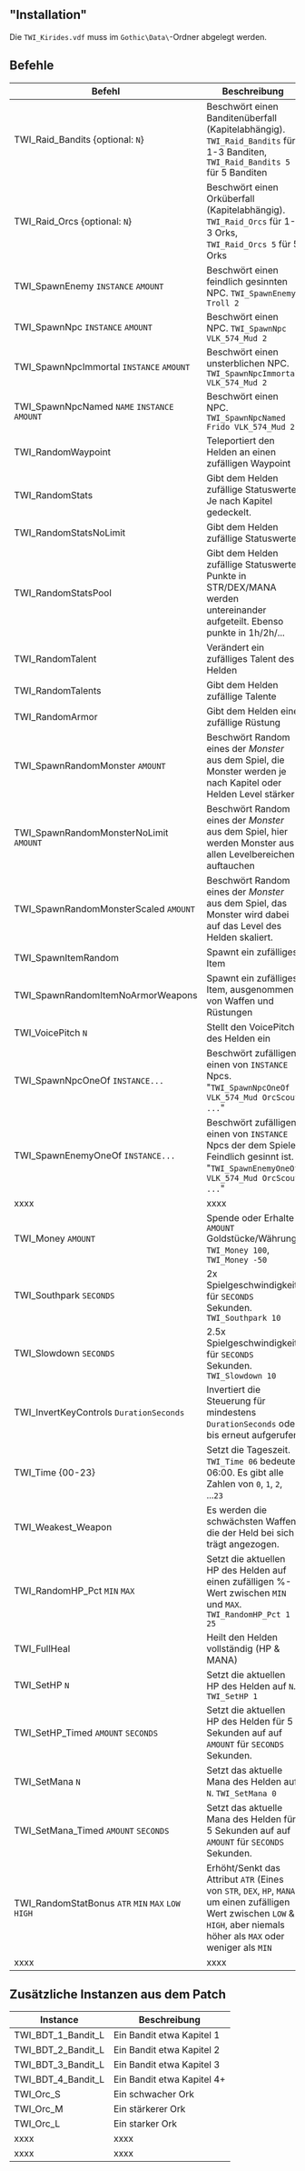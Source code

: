## "Installation"

Die `TWI_Kirides.vdf` muss im `Gothic\Data\`-Ordner abgelegt werden.

## Befehle

| Befehl                                             | Beschreibung                                                                                                                                                                 |
| -------------------------------------------------- | ---------------------------------------------------------------------------------------------------------------------------------------------------------------------------- |
| TWI_Raid_Bandits {optional: `N`}                   | Beschwört einen Banditenüberfall (Kapitelabhängig). `TWI_Raid_Bandits` für 1-3 Banditen, `TWI_Raid_Bandits 5` für 5 Banditen                                                 |
| TWI_Raid_Orcs {optional: `N`}                      | Beschwört einen Orküberfall (Kapitelabhängig). `TWI_Raid_Orcs` für 1-3 Orks, `TWI_Raid_Orcs 5` für 5 Orks                                                                    |
| TWI_SpawnEnemy `INSTANCE` `AMOUNT`                 | Beschwört einen feindlich gesinnten NPC. `TWI_SpawnEnemy Troll 2`                                                                                                            |
| TWI_SpawnNpc `INSTANCE` `AMOUNT`                   | Beschwört einen NPC. `TWI_SpawnNpc VLK_574_Mud 2`                                                                                                                            |
| TWI_SpawnNpcImmortal `INSTANCE` `AMOUNT`           | Beschwört einen unsterblichen NPC. `TWI_SpawnNpcImmortal VLK_574_Mud 2`                                                                                                      |
| TWI_SpawnNpcNamed `NAME` `INSTANCE` `AMOUNT`       | Beschwört einen NPC. `TWI_SpawnNpcNamed Frido VLK_574_Mud 2`                                                                                                                 |
| TWI_RandomWaypoint                                 | Teleportiert den Helden an einen zufälligen Waypoint                                                                                                                         |
| TWI_RandomStats                                    | Gibt dem Helden zufällige Statuswerte. Je nach Kapitel gedeckelt.                                                                                                            |
| TWI_RandomStatsNoLimit                             | Gibt dem Helden zufällige Statuswerte                                                                                                                                        |
| TWI_RandomStatsPool                                | Gibt dem Helden zufällige Statuswerte. Punkte in STR/DEX/MANA werden untereinander aufgeteilt. Ebenso punkte in 1h/2h/...                                                    |
| TWI_RandomTalent                                   | Verändert ein zufälliges Talent des Helden                                                                                                                                   |
| TWI_RandomTalents                                  | Gibt dem Helden zufällige Talente                                                                                                                                            |
| TWI_RandomArmor                                    | Gibt dem Helden eine zufällige Rüstung                                                                                                                                       |
| TWI_SpawnRandomMonster `AMOUNT`                    | Beschwört Random eines der _Monster_ aus dem Spiel, die Monster werden je nach Kapitel oder Helden Level stärker                                                             |
| TWI_SpawnRandomMonsterNoLimit `AMOUNT`             | Beschwört Random eines der _Monster_ aus dem Spiel, hier werden Monster aus allen Levelbereichen auftauchen                                                                  |
| TWI_SpawnRandomMonsterScaled `AMOUNT`              | Beschwört Random eines der _Monster_ aus dem Spiel, das Monster wird dabei auf das Level des Helden skaliert.                                                                |
| TWI_SpawnItemRandom                                | Spawnt ein zufälliges Item                                                                                                                                                   |
| TWI_SpawnRandomItemNoArmorWeapons                  | Spawnt ein zufälliges Item, ausgenommen von Waffen und Rüstungen                                                                                                             |
| TWI_VoicePitch `N`                                 | Stellt den VoicePitch des Helden ein                                                                                                                                         |
| TWI_SpawnNpcOneOf `INSTANCE...`                    | Beschwört zufälligen einen von `INSTANCE` Npcs. "`TWI_SpawnNpcOneOf VLK_574_Mud OrcScout ...`"                                                                               |
| TWI_SpawnEnemyOneOf `INSTANCE...`                  | Beschwört zufälligen einen von `INSTANCE` Npcs der dem Spieler Feindlich gesinnt ist. "`TWI_SpawnEnemyOneOf VLK_574_Mud OrcScout ...`"                                       |
| xxxx                                               | xxxx                                                                                                                                                                         |
| TWI_Money `AMOUNT`                                 | Spende oder Erhalte `AMOUNT` Goldstücke/Währung. `TWI_Money 100`, `TWI_Money -50`                                                                                            |
| TWI_Southpark `SECONDS`                            | 2x Spielgeschwindigkeit für `SECONDS` Sekunden. `TWI_Southpark 10`                                                                                                           |
| TWI_Slowdown `SECONDS`                             | 2.5x Spielgeschwindigkeit für `SECONDS` Sekunden. `TWI_Slowdown 10`                                                                                                          |
| TWI_InvertKeyControls `DurationSeconds`            | Invertiert die Steuerung für mindestens `DurationSeconds` oder bis erneut aufgerufen                                                                                         |
| TWI_Time {00-23}                                   | Setzt die Tageszeit. `TWI_Time 06` bedeutet 06:00. Es gibt alle Zahlen von `0`, `1`, `2`, ...`23`                                                                            |
| TWI_Weakest_Weapon                                 | Es werden die schwächsten Waffen die der Held bei sich trägt angezogen.                                                                                                      |
| TWI_RandomHP_Pct `MIN` `MAX`                       | Setzt die aktuellen HP des Helden auf einen zufälligen %-Wert zwischen `MIN` und `MAX`. `TWI_RandomHP_Pct 1 25`                                                              |
| TWI_FullHeal                                       | Heilt den Helden vollständig (HP & MANA)                                                                                                                                     |
| TWI_SetHP `N`                                      | Setzt die aktuellen HP des Helden auf `N`. `TWI_SetHP 1`                                                                                                                     |
| TWI_SetHP_Timed `AMOUNT` `SECONDS`                 | Setzt die aktuellen HP des Helden für 5 Sekunden auf auf `AMOUNT` für `SECONDS` Sekunden.                                                                                    |
| TWI_SetMana `N`                                    | Setzt das aktuelle Mana des Helden auf `N`. `TWI_SetMana 0`                                                                                                                  |
| TWI_SetMana_Timed `AMOUNT` `SECONDS`               | Setzt das aktuelle Mana des Helden für 5 Sekunden auf auf `AMOUNT` für `SECONDS` Sekunden.                                                                                   |
| TWI_RandomStatBonus `ATR` `MIN` `MAX` `LOW` `HIGH` | Erhöht/Senkt das Attribut `ATR` (Eines von `STR`, `DEX`, `HP`, `MANA`) um einen zufälligen Wert zwischen `LOW` & `HIGH`, aber niemals höher als `MAX` oder weniger als `MIN` |
| xxxx                                               | xxxx                                                                                                                                                                         |

## Zusätzliche Instanzen aus dem Patch

| Instance           | Beschreibung               |
| ------------------ | -------------------------- |
| TWI_BDT_1_Bandit_L | Ein Bandit etwa Kapitel 1  |
| TWI_BDT_2_Bandit_L | Ein Bandit etwa Kapitel 2  |
| TWI_BDT_3_Bandit_L | Ein Bandit etwa Kapitel 3  |
| TWI_BDT_4_Bandit_L | Ein Bandit etwa Kapitel 4+ |
| TWI_Orc_S          | Ein schwacher Ork          |
| TWI_Orc_M          | Ein stärkerer Ork          |
| TWI_Orc_L          | Ein starker Ork            |
| xxxx               | xxxx                       |
| xxxx               | xxxx                       |

